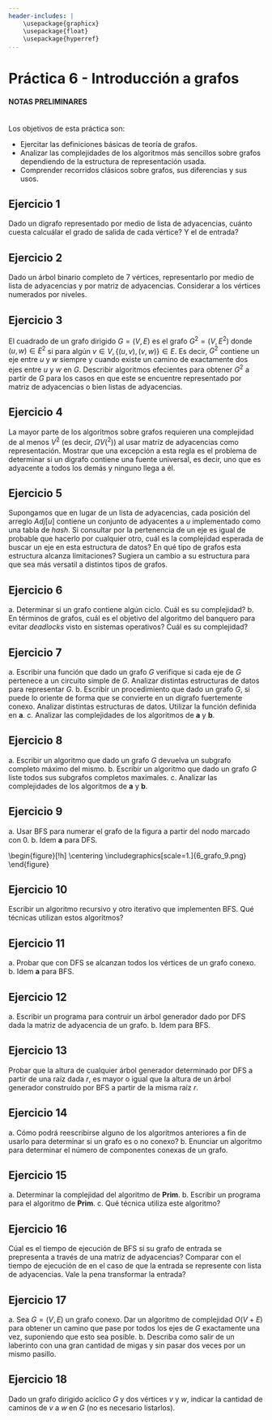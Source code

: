 ```yaml
---
header-includes: |
    \usepackage{graphicx}
    \usepackage{float}
    \usepackage{hyperref}
...
```


# Práctica 6 - Introducción a grafos
 
#### NOTAS PRELIMINARES
\
Los objetivos de esta práctica son:

- Ejercitar las definiciones básicas de teoría de grafos.
- Analizar las complejidades de los algoritmos más sencillos sobre grafos dependiendo
de la estructura de representación usada.
- Comprender recorridos clásicos sobre grafos, sus diferencias y sus usos.

## Ejercicio 1

Dado un digrafo representado por medio de lista de adyacencias, cuánto cuesta calcuálar
el grado de salida de cada vértice? Y el de entrada?

## Ejercicio 2

Dado un árbol binario completo de 7 vértices, representarlo por medio de lista de
adyacencias y por matriz de adyacencias. Considerar a los vértices numerados por niveles.

## Ejercicio 3

El cuadrado de un grafo dirigido $G = (V, E)$ es el grafo $G^2 = (V, E^2)$ donde $(u, w) \in E^2$
si para algún $v \in V, \{(u, v), (v, w)\} \in E$. Es decir, $G^2$ contiene un eje
entre $u$ y $w$ siempre y cuando existe un camino de exactamente dos ejes entre $u$ y $w$ en $G$.
Describir algoritmos efecientes para obtener $G^2$ a partir de $G$ para los casos en que
este se encuentre representado por matriz de adyacencias o bien listas de adyacencias.

## Ejercicio 4

La mayor parte de los algoritmos sobre grafos requieren una complejidad de al menos
$V^2$ (es decir,  $\Omega V(^2)$) al usar matriz de adyacencias como representación.
Mostrar que una excepción a esta regla es el problema de determinar si un digrafo
contiene una fuente universal, es decir, uno que es adyacente a todos los demás y ninguno llega a él.

## Ejercicio 5

Supongamos que en lugar de un lista de adyacencias, cada posición del arreglo $Adj[u]$ contiene
un conjunto de adyacentes a $u$ implementado como una tabla de _hash_. Si consultar por la pertenencia
de un eje es igual de probable que hacerlo por cualquier otro, cuál es la complejidad
esperada de buscar un eje en esta estructura de datos? En qué tipo de grafos esta estructura
alcanza limitaciones? Sugiera un cambio a su estructura para que sea más versatil a distintos tipos de grafos.

## Ejercicio 6

a. Determinar si un grafo contiene algún ciclo. Cuál es su complejidad? 
b. En términos de grafos, cuál es el objetivo del algoritmo del banquero para evitar _deadlocks_
visto en sistemas operativos? Cuál es su complejidad? 

## Ejercicio 7

a. Escribir una función que dado un grafo $G$ verifique si cada eje de $G$ pertenece a
un circuito simple de $G$. Analizar distintas estructuras de datos para representar $G$.
b. Escribir un procedimiento que dado un grafo $G$, si puede lo oriente de forma que se
convierte en un digrafo fuertemente conexo.
Analizar distintas estructuras de datos. Utilizar la función definida en **a**.
c. Analizar las complejidades de los algoritmos de **a** y **b**.

## Ejercicio 8

a. Escribir un algoritmo que dado un grafo $G$ devuelva un subgrafo completo máximo del mismo.
b. Escribir un algoritmo que dado un grafo $G$ liste todos sus subgrafos completos maximales.
c. Analizar las complejidades de los algoritmos de **a** y **b**.

## Ejercicio 9

a. Usar BFS para numerar el grafo de la figura a partir del nodo marcado con 0.
b. Idem **a** para DFS.

\begin{figure}[!h]
\centering
\includegraphics[scale=1.]{6_grafo_9.png}
\end{figure}

## Ejercicio 10

Escribir un algoritmo recursivo y otro iterativo que implementen BFS. Qué técnicas utilizan estos algoritmos?

## Ejercicio 11

a. Probar que con DFS se alcanzan todos los vértices de un grafo conexo.
b. Idem **a** para BFS.

## Ejercicio 12

a. Escribir un programa para contruir un árbol generador dado por DFS dada la matriz de adyacencia de un grafo.
b. Idem para BFS.

## Ejercicio 13

Probar que la altura de cualquier árbol generador determinado por DFS a partir de una raíz dada $r$,
es mayor o igual que la altura de un árbol generador construído por BFS a partir de la misma raíz $r$.

## Ejercicio 14

a. Cómo podrá reescribirse alguno de los algoritmos anteriores a fin de usarlo para determinar si un grafo es o no conexo?
b. Enunciar un algoritmo para determinar el número de componentes conexas de un grafo.

## Ejercicio 15

a. Determinar la complejidad del algoritmo de **Prim**.
b. Escribir un programa para el algoritmo de **Prim**.
c. Qué técnica utiliza este algoritmo?

## Ejercicio 16

Cúal es el tiempo de ejecución de BFS si su grafo de entrada se prepresenta a través de
una matriz de adyacencias? Comparar con el tiempo de ejecución de en el caso de que la
entrada se represente con lista de adyacencias. Vale la pena transformar la entrada?

## Ejercicio 17

a. Sea $G = (V, E)$ un grafo conexo. Dar un algoritmo de complejidad $O(V + E)$ para obtener un camino que pase por todos los ejes de $G$ exactamente una vez, suponiendo que esto sea posible. 
b. Describa como salir de un laberinto con una gran cantidad de migas y sin pasar dos veces por un mismo pasillo.

## Ejercicio 18

Dado un grafo dirigido acíclico $G$ y dos vértices $v$ y $w$, indicar la cantidad de caminos de $v$ a $w$ en $G$ (no es necesario listarlos). 

